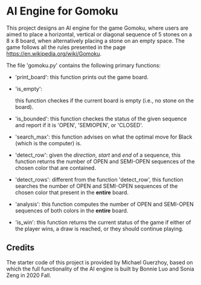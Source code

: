 # AI Engine for Gomoku

This project designs an AI engine for the game Gomoku, where users are aimed to place a horizontal, vertical or diagonal sequence of 5 stones on a 8 x 8 board, when alternatively placing a stone on an empty space. The game follows all the rules presented in the page https://en.wikipedia.org/wiki/Gomoku. 

The file 'gomoku.py' contains the following primary functions:

- 'print_board': 
this function prints out the game board.

- 'is_empty': 

  this function checkes if the current board is empty (i.e., no stone on the board).

- 'is_bounded': 
this function checkes the status of the given sequence and report if it is 'OPEN', 'SEMIOPEN', or 'CLOSED'.

- 'search_max': 
this function advises on what the optimal move for Black (which is the computer) is.

- 'detect_row': 
given the *direction*, *start* and *end* of a sequence, this function returns the number of OPEN and SEMI-OPEN sequences of the chosen color that are contained. 

- 'detect_rows': 
different from the function 'detect_row', this function searches the number of OPEN and SEMI-OPEN sequences of the chosen color that present in the **entire** board. 

- 'analysis':
this function computes the number of OPEN and SEMI-OPEN sequences of both colors in the **entire** board.

- 'is_win': 
this function returns the current status of the game if either of the player wins, a draw is reached, or they should continue playing.




## Credits 
The starter code of this project is provided by Michael Guerzhoy, based on which the full functionality of the AI engine is built by Bonnie Luo and Sonia Zeng in 2020 Fall.
